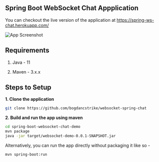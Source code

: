 ## Spring Boot WebSocket Chat Appplication

You can checkout the live version of the application at https://spring-ws-chat.herokuapp.com/

![App Screenshot](screenshot.png)

## Requirements

1. Java - 11

2. Maven - 3.x.x

## Steps to Setup

**1. Clone the application**

```bash
git clone https://github.com/bogdancstrike/websocket-spring-chat
```

**2. Build and run the app using maven**

```bash
cd spring-boot-websocket-chat-demo
mvn package
java -jar target/websocket-demo-0.0.1-SNAPSHOT.jar
```

Alternatively, you can run the app directly without packaging it like so -

```bash
mvn spring-boot:run
```